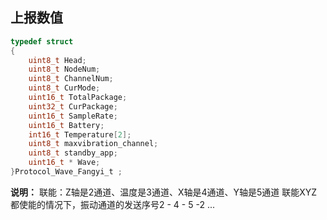 

## 上报数值
```c
typedef struct
{
	uint8_t Head;
	uint8_t NodeNum;
	uint8_t ChannelNum;
	uint8_t CurMode;
	uint16_t TotalPackage;
	uint32_t CurPackage;
	uint16_t SampleRate;
	uint16_t Battery;
	int16_t Temperature[2];
    uint8_t maxvibration_channel;
    uint8_t standby_app;
	uint16_t * Wave;
}Protocol_Wave_Fangyi_t ; 

```
**说明：**
联能：Z轴是2通道、温度是3通道、X轴是4通道、Y轴是5通道
联能XYZ都使能的情况下，振动通道的发送序号2 - 4 - 5 -2 ...

